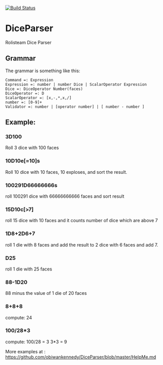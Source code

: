 
[![Build Status](http://www.rolisteam.org/sites/default/files/pixture_reloaded_logo.png)](http://www.rolisteam.org)

# DiceParser



Rolisteam Dice Parser

## Grammar
The grammar is something like this:

```
Command =: Expression
Expression =: number | number Dice | ScalarOperator Expression
Dice =: DiceOperator Number(faces)
DiceOperator =: D
ScalarOperator =: [x,-,*,x,/]
number =: [0-9]+
Validator =: number | [operator number] | [ number - number ]
```


## Example:


### 3D100
Roll 3 dice with 100 faces

### 10D10e[=10]s
Roll 10 dice with 10 faces, 10 exploses, and sort the result.

### 100291D66666666s
roll 100291 dice with 66666666666 faces and sort result

### 15D10c[>7]
roll 15 dice with 10 faces and it counts number of dice which are above 7

### 1D8+2D6+7
roll 1 die with 8 faces and add the result to 2 dice with 6 faces and add 7. 

### D25
roll 1 die with 25 faces

### 88-1D20
88 minus the value of 1 die of 20 faces

### 8+8+8
compute: 24



### 100/28*3
compute: 100/28 = 3
3*3 = 9


More examples at : https://github.com/obiwankennedy/DiceParser/blob/master/HelpMe.md
